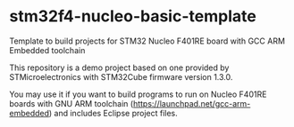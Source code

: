 stm32f4-nucleo-basic-template
=============================

Template to build projects for STM32 Nucleo F401RE board with GCC ARM Embedded toolchain

This repository is a demo project based on one provided by STMicroelectronics with STM32Cube firmware version 1.3.0.

You may use it if you want to build programs to run on Nucleo F401RE boards with GNU ARM toolchain (https://launchpad.net/gcc-arm-embedded) and includes Eclipse project files.
